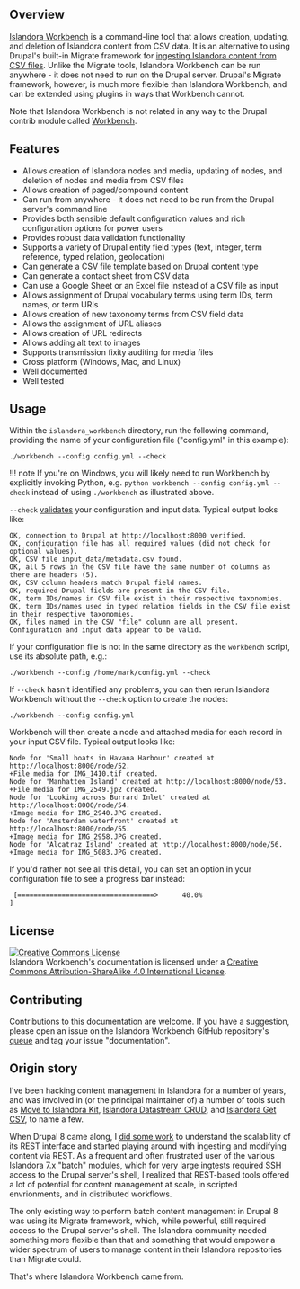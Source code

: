 ## Overview

[Islandora Workbench](https://github.com/mjordan/islandora_workbench) is a command-line tool that allows creation, updating, and deletion of Islandora content from CSV data. It is an alternative to using Drupal's built-in Migrate framework for [ingesting Islandora content from CSV files](https://github.com/Islandora/migrate_islandora_csv). Unlike the Migrate tools, Islandora Workbench can be run anywhere - it does not need to run on the Drupal server. Drupal's Migrate framework, however, is much more flexible than Islandora Workbench, and can be extended using plugins in ways that Workbench cannot.

Note that Islandora Workbench is not related in any way to the Drupal contrib module called [Workbench](https://www.drupal.org/project/workbench).

## Features

* Allows creation of Islandora nodes and media, updating of nodes, and deletion of nodes and media from CSV files
* Allows creation of paged/compound content
* Can run from anywhere - it does not need to be run from the Drupal server's command line
* Provides both sensible default configuration values and rich configuration options for power users
* Provides robust data validation functionality
* Supports a variety of Drupal entity field types (text, integer, term reference, typed relation, geolocation)
* Can generate a CSV file template based on Drupal content type
* Can generate a contact sheet from CSV data
* Can use a Google Sheet or an Excel file instead of a CSV file as input
* Allows assignment of Drupal vocabulary terms using term IDs, term names, or term URIs
* Allows creation of new taxonomy terms from CSV field data
* Allows the assignment of URL aliases
* Allows creation of URL redirects
* Allows adding alt text to images
* Supports transmission fixity auditing for media files
* Cross platform (Windows, Mac, and Linux)
* Well documented
* Well tested

## Usage

Within the `islandora_workbench` directory, run the following command, providing the name of your configuration file ("config.yml" in this example):

`./workbench --config config.yml --check`

!!! note
    If you're on Windows, you will likely need to run Workbench by explicitly invoking Python, e.g. `python workbench --config config.yml --check` instead of using `./workbench` as illustrated above.

`--check` [validates](/islandora_workbench_docs/check/) your configuration and input data. Typical output looks like:

```text
OK, connection to Drupal at http://localhost:8000 verified.
OK, configuration file has all required values (did not check for optional values).
OK, CSV file input_data/metadata.csv found.
OK, all 5 rows in the CSV file have the same number of columns as there are headers (5).
OK, CSV column headers match Drupal field names.
OK, required Drupal fields are present in the CSV file.
OK, term IDs/names in CSV file exist in their respective taxonomies.
OK, term IDs/names used in typed relation fields in the CSV file exist in their respective taxonomies.
OK, files named in the CSV "file" column are all present.
Configuration and input data appear to be valid.
```

If your configuration file is not in the same directory as the `workbench` script, use its absolute path, e.g.:

`./workbench --config /home/mark/config.yml --check`

If `--check` hasn't identified any problems, you can then rerun Islandora Workbench without the `--check` option to create the nodes:

`./workbench --config config.yml`

Workbench will then create a node and attached media for each record in your input CSV file. Typical output looks like:

```text
Node for 'Small boats in Havana Harbour' created at http://localhost:8000/node/52.
+File media for IMG_1410.tif created.
Node for 'Manhatten Island' created at http://localhost:8000/node/53.
+File media for IMG_2549.jp2 created.
Node for 'Looking across Burrard Inlet' created at http://localhost:8000/node/54.
+Image media for IMG_2940.JPG created.
Node for 'Amsterdam waterfront' created at http://localhost:8000/node/55.
+Image media for IMG_2958.JPG created.
Node for 'Alcatraz Island' created at http://localhost:8000/node/56.
+Image media for IMG_5083.JPG created.
```

If you'd rather not see all this detail, you can set an option in your configuration file to see a progress bar instead:

```
 [==================================>      40.0%                                         ]
```


## License

<a rel="license" href="http://creativecommons.org/licenses/by-sa/4.0/"><img alt="Creative Commons License" style="border-width:0" src="https://i.creativecommons.org/l/by-sa/4.0/88x31.png" /></a><br />Islandora Workbench's documentation is licensed under a <a rel="license" href="http://creativecommons.org/licenses/by-sa/4.0/">Creative Commons Attribution-ShareAlike 4.0 International License</a>.

## Contributing

Contributions to this documentation are welcome. If you have a suggestion, please open an issue on the Islandora Workbench GitHub repository's [queue](https://github.com/mjordan/islandora_workbench/issues) and tag your issue "documentation".


## Origin story

I've been hacking content management in Islandora for a number of years, and was involved in (or the principal maintainer of) a number of tools such as [Move to Islandora Kit](https://github.com/MarcusBarnes/mik), [Islandora Datastream CRUD](https://github.com/SFULibrary/islandora_datastream_crud), and [Islandora Get CSV](https://github.com/mjordan/islandora_get_csv), to name a few.

When Drupal 8 came along, I [did some work](https://github.com/mjordan/drupal_field_limit_tester/blob/master/test_results/results.md) to understand the scalability of its REST interface and started playing around with ingesting and modifying content via REST. As a frequent and often frustrated user of the various Islandora 7.x "batch" modules, which for very large ingtests required SSH access to the Drupal server's shell, I realized that REST-based tools offered a lot of potential for content management at scale, in scripted envrionments, and in distributed workflows.

The only existing way to perform batch content management in Drupal 8 was using its Migrate framework, which, while powerful, still required access to the Drupal server's shell. The Islandora community needed something more flexible than that and something that would empower a wider spectrum of users to manage content in their Islandora repositories than Migrate could.

That's where Islandora Workbench came from.




